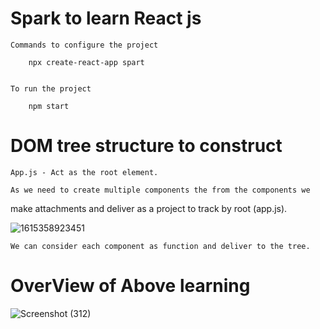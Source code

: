 # Spark to learn React js 

    Commands to configure the project 

        npx create-react-app spart


    To run the project

        npm start


# DOM tree structure to construct 

    App.js - Act as the root element.

    As we need to create multiple components the from the components we 
make attachments and deliver as a project to track by root (app.js).

![1615358923451](https://github.com/NithinU2802/React-JS/assets/106614289/cbe066ba-5a66-4857-8b56-d6c46df304ef)

    We can consider each component as function and deliver to the tree.

# OverView of Above learning

![Screenshot (312)](https://github.com/NithinU2802/React-JS/assets/106614289/f5f9fe5c-1857-416f-8b1d-ceaf1712db3d)
